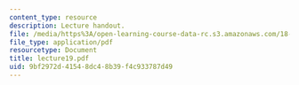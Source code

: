 ```yaml
---
content_type: resource
description: Lecture handout.
file: /media/https%3A/open-learning-course-data-rc.s3.amazonaws.com/18-330-introduction-to-numerical-analysis-spring-2004/9bf2972d41548dc48b39f4c933787d49_lecture19.pdf
file_type: application/pdf
resourcetype: Document
title: lecture19.pdf
uid: 9bf2972d-4154-8dc4-8b39-f4c933787d49
---
```

